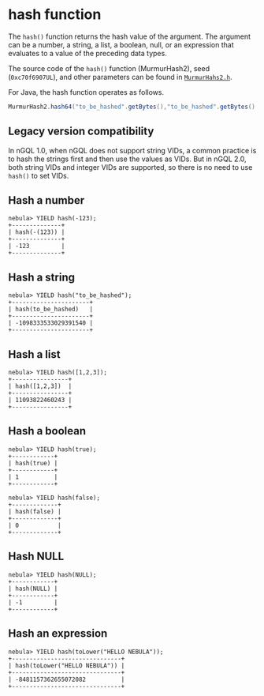 # hash function

The `hash()` function returns the hash value of the argument. The argument can be a number, a string, a list, a boolean, null, or an expression that evaluates to a value of the preceding data types.

The source code of the `hash()` function (MurmurHash2), seed (`0xc70f6907UL`), and other parameters can be found in [`MurmurHahs2.h`](https://github.com/vesoft-inc/nebula-common/blob/master/src/common/base/MurmurHash2.h).


For Java, the hash function operates as follows.

```Java
MurmurHash2.hash64("to_be_hashed".getBytes(),"to_be_hashed".getBytes().length, 0xc70f6907)
```

## Legacy version compatibility

In nGQL 1.0, when nGQL does not support string VIDs, a common practice is to hash the strings first and then use the values as VIDs. But in nGQL 2.0, both string VIDs and integer VIDs are supported, so there is no need to use `hash()` to set VIDs.

## Hash a number

```ngql
nebula> YIELD hash(-123);
+--------------+
| hash(-(123)) |
+--------------+
| -123         |
+--------------+
```

## Hash a string

```ngql
nebula> YIELD hash("to_be_hashed");
+----------------------+
| hash(to_be_hashed)   |
+----------------------+
| -1098333533029391540 |
+----------------------+
```

## Hash a list

```ngql
nebula> YIELD hash([1,2,3]);
+----------------+
| hash([1,2,3])  |
+----------------+
| 11093822460243 |
+----------------+
```

## Hash a boolean

```ngql
nebula> YIELD hash(true);
+------------+
| hash(true) |
+------------+
| 1          |
+------------+

nebula> YIELD hash(false);
+-------------+
| hash(false) |
+-------------+
| 0           |
+-------------+
```

## Hash NULL

```ngql
nebula> YIELD hash(NULL);
+------------+
| hash(NULL) |
+------------+
| -1         |
+------------+
```

## Hash an expression

```ngql
nebula> YIELD hash(toLower("HELLO NEBULA"));
+-------------------------------+
| hash(toLower("HELLO NEBULA")) |
+-------------------------------+
| -8481157362655072082          |
+-------------------------------+
```
